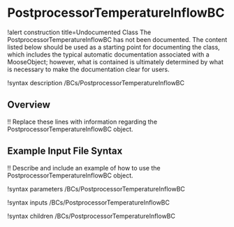 # PostprocessorTemperatureInflowBC

!alert construction title=Undocumented Class
The PostprocessorTemperatureInflowBC has not been documented. The content listed below should be used as a starting point for
documenting the class, which includes the typical automatic documentation associated with a
MooseObject; however, what is contained is ultimately determined by what is necessary to make the
documentation clear for users.

!syntax description /BCs/PostprocessorTemperatureInflowBC

## Overview

!! Replace these lines with information regarding the PostprocessorTemperatureInflowBC object.

## Example Input File Syntax

!! Describe and include an example of how to use the PostprocessorTemperatureInflowBC object.

!syntax parameters /BCs/PostprocessorTemperatureInflowBC

!syntax inputs /BCs/PostprocessorTemperatureInflowBC

!syntax children /BCs/PostprocessorTemperatureInflowBC
